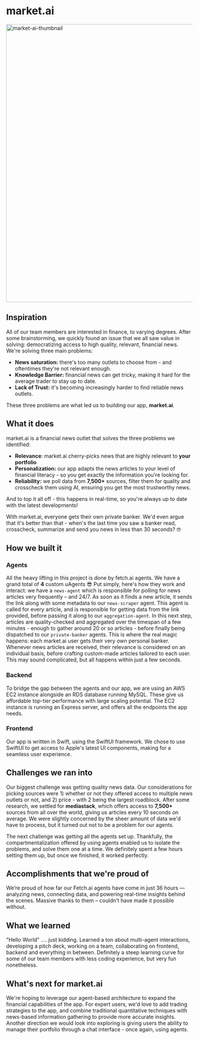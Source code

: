 # market.ai

<img width="750" alt="market-ai-thumbnail" src="https://github.com/user-attachments/assets/40e191ff-6981-4751-977d-a2261ea6bc6d" />

## Inspiration
All of our team members are interested in finance, to varying degrees. After some brainstorming, we quickly found an issue that we all saw value in solving: democratizing access to high quality, relevant, financial news. We're solving three main problems:
- **News saturation:** there's too many outlets to choose from - and oftentimes they're not relevant enough.
- **Knowledge Barrier:** financial news can get tricky, making it hard for the average trader to stay up to date.
- **Lack of Trust:** it's becoming increasingly harder to find reliable news outlets.

These three problems are what led us to building our app, **market.ai**.

## What it does
market.ai is a financial news outlet that solves the three problems we identified:
- **Relevance**: market.ai cherry-picks news that are highly relevant to **your portfolio** 
- **Personalization:** our app adapts the news articles to your level of financial literacy - so you get exactly the information you're looking for.
- **Reliability:** we poll data from **7,500+** sources, filter them for quality and crosscheck them using AI, ensuring you get the most trustworthy news.

And to top it all off - this happens in real-time, so you're always up to date with the latest developments!

With market.ai, everyone gets their own private banker. We'd even argue that it's better than that - when's the last time you saw a banker read, crosscheck, summarize and send you news in less than 30 seconds? 🤓


## How we built it
### Agents
All the heavy lifting in this project is done by fetch.ai agents. We have a grand total of **4** custom uAgents 😎  Put simply, here's how they work and interact: we have a `news-agent` which is responsible for polling for news articles very frequently – and 24/7. As soon as it finds a new article, it sends the link along with some metadata to our `news-scraper` agent. This agent is called for every article, and is responsible for getting data from the link provided, before passing it along to our `aggregation-agent`. In this next step, articles are quality-checked and aggregated over the timespan of a few minutes - enough to gather around 20 or so articles - before finally being dispatched to our `private-banker` agents. This is where the real magic happens: each market.ai user gets their very own personal banker. Whenever news articles are received, their relevance is considered on an individual basis, before crafting custom-made articles tailored to each user. This may sound complicated, but all happens within just a few seconds.

### Backend
To bridge the gap between the agents and our app, we are using an AWS EC2 instance alongside an RDS database running MySQL. These give us affordable top-tier performance with large scaling potential. The EC2 instance is running an Express server, and offers all the endpoints the app needs.

### Frontend
Our app is written in Swift, using the SwiftUI framework. We chose to use SwiftUI to get access to Apple's latest UI components, making for a seamless user experience.

## Challenges we ran into
Our biggest challenge was getting quality news data. Our considerations for picking sources were 1) whether or not they offered access to multiple news outlets or not, and 2) price - with 2 being the largest roadblock. After some research, we settled for **mediastack**, which offers access to **7,500+** sources from all over the world, giving us articles every 10 seconds on average. We were slightly concerned by the sheer amount of data we'd have to process, but it turned out not to be a problem for our agents.

The next challenge was getting all the agents set up. Thankfully, the compartmentalization offered by using agents enabled us to isolate the problems, and solve them one at a time. We definitely spent a few hours setting them up, but once we finished, it worked perfectly.

## Accomplishments that we're proud of

We’re proud of how far our Fetch.ai agents have come in just 36 hours — analyzing news, connecting data, and powering real-time insights behind the scenes. Massive thanks to them – couldn't have made it possible without.

## What we learned

"Hello World" .... just kidding. Learned a ton about multi-agent interactions, developing a pitch deck, working on a team, collaborating on frontend, backend and everything in between. Definitely a steep learning curve for some of our team members with less coding experience, but very fun nonetheless.

## What's next for market.ai
We're hoping to leverage our agent-based architecture to expand the financial capabilities of the app. For expert users, we'd love to add trading strategies to the app, and combine traditional quantitative techniques with news-based information gathering to provide more accurate insights. Another direction we would look into exploring is giving users the ability to manage their portfolio through a chat interface - once again, using agents.
